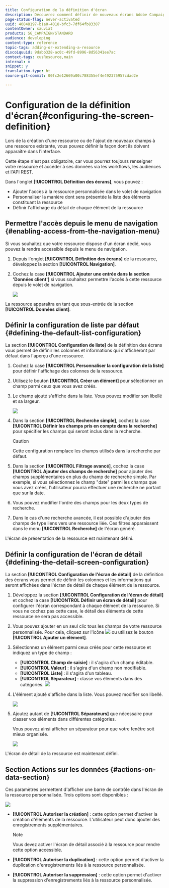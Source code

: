 ```yaml
---
title: Configuration de la définition d'écran
description: Découvrez comment définir de nouveaux écrans Adobe Campaign à partir de la structure des données des ressources.
page-status-flag: never-activated
uuid: 40848197-b1a0-4018-bfc3-7df64fb83307
contentOwner: sauviat
products: SG_CAMPAIGN/STANDARD
audience: developing
content-type: reference
topic-tags: adding-or-extending-a-resource
discoiquuid: 9dabb328-ac0c-49fd-8996-8d56341ee7ac
context-tags: cusResource,main
internal: n
snippet: y
translation-type: ht
source-git-commit: 00fc2e12669a00c788355ef4e492375957cdad2e

---
```



# Configuration de la définition d'écran{#configuring-the-screen-definition}

Lors de la création d'une ressource ou de l'ajout de nouveaux champs à une ressource existante, vous pouvez définir la façon dont ils doivent apparaître dans l'interface.

Cette étape n'est pas obligatoire, car vous pourrez toujours renseigner votre ressource et accéder à ses données via les workflows, les audiences et l'API REST.

Dans l'onglet **[!UICONTROL Définition des écrans]**, vous pouvez :

* Ajouter l'accès à la ressource personnalisée dans le volet de navigation
* Personnaliser la manière dont sera présentée la liste des éléments constituant la ressource
* Définir l'affichage du détail de chaque élément de la ressource

## Permettre l'accès depuis le menu de navigation {#enabling-access-from-the-navigation-menu}

Si vous souhaitez que votre ressource dispose d'un écran dédié, vous pouvez la rendre accessible depuis le menu de navigation.

1. Depuis l'onglet **[!UICONTROL Définition des écrans]** de la ressource, développez la section **[!UICONTROL Navigation]**.
1. Cochez la case **[!UICONTROL Ajouter une entrée dans la section 'Données client']** si vous souhaitez permettre l'accès à cette ressource depuis le volet de navigation.

   ![](assets/schema_extension_19.png)

La ressource apparaîtra en tant que sous-entrée de la section **[!UICONTROL Données client]**.

## Définir la configuration de liste par défaut {#defining-the-default-list-configuration}

La section **[!UICONTROL Configuration de liste]** de la définition des écrans vous permet de définir les colonnes et informations qui s'afficheront par défaut dans l'aperçu d'une ressource.

1. Cochez la case **[!UICONTROL Personnaliser la configuration de la liste]** pour définir l'affichage des colonnes de la ressource.
1. Utilisez le bouton **[!UICONTROL Créer un élément]** pour sélectionner un champ parmi ceux que vous avez créés.
1. Le champ ajouté s'affiche dans la liste. Vous pouvez modifier son libellé et sa largeur.

   ![](assets/schema_extension_20.png)

1. Dans la section **[!UICONTROL Recherche simple]**, cochez la case **[!UICONTROL Définir les champs pris en compte dans la recherche]** pour spécifier les champs qui seront inclus dans la recherche.

   >[!CAUTION]
   >
   >Cette configuration remplace les champs utilisés dans la recherche par défaut.

1. Dans la section **[!UICONTROL Filtrage avancé]**, cochez la case **[!UICONTROL Ajouter des champs de recherche]** pour ajouter des champs supplémentaires en plus du champ de recherche simple. Par exemple, si vous sélectionnez le champ "date" parmi les champs que vous avez créés, l'utilisateur pourra effectuer une recherche ne portant que sur la date.
1. Vous pouvez modifier l'ordre des champs pour les deux types de recherche.
1. Dans le cas d'une recherche avancée, il est possible d'ajouter des champs de type liens vers une ressource liée. Ces filtres apparaissent dans le menu **[!UICONTROL Recherche]** de l'écran généré.

L'écran de présentation de la ressource est maintenant défini.

## Définir la configuration de l'écran de détail {#defining-the-detail-screen-configuration}

La section **[!UICONTROL Configuration de l'écran de détail]** de la définition des écrans vous permet de définir les colonnes et les informations qui seront affichées dans l'écran de détail de chaque élément de la ressource.

1. Développez la section **[!UICONTROL Configuration de l'écran de détail]** et cochez la case **[!UICONTROL Définir un écran de détail]** pour configurer l'écran correspondant à chaque élément de la ressource. Si vous ne cochez pas cette case, le détail des éléments de cette ressource ne sera pas accessible.
1. Vous pouvez ajouter en un seul clic tous les champs de votre ressource personnalisée. Pour cela, cliquez sur l'icône ![](assets/addallfieldsicon.png) ou utilisez le bouton **[!UICONTROL Ajouter un élément]**.
1. Sélectionnez un élément parmi ceux créés pour cette ressource et indiquez un type de champ :

   * **[!UICONTROL Champ de saisie]** : il s'agira d'un champ éditable.
   * **[!UICONTROL Valeur]** : il s'agira d'un champ non modifiable.
   * **[!UICONTROL Liste]** : il s'agira d'un tableau.
   * **[!UICONTROL Séparateur]** : classe vos éléments dans des catégories.
   ![](assets/schema_extension_23.png)

1. L'élément ajouté s'affiche dans la liste. Vous pouvez modifier son libellé.

   ![](assets/schema_extension_22.png)

1. Ajoutez autant de **[!UICONTROL Séparateurs]** que nécessaire pour classer vos éléments dans différentes catégories.

   Vous pouvez ainsi afficher un séparateur pour que votre fenêtre soit mieux organisée.

   ![](assets/schema_extension_25.png)

L'écran de détail de la ressource est maintenant défini.

## Section Actions sur les données {#actions-on-data-section}

Ces paramètres permettent d'afficher une barre de contrôle dans l'écran de la ressource personnalisée. Trois options sont disponibles :

![](assets/schema_extension_actions.png)

* **[!UICONTROL Autoriser la création]** : cette option permet d'activer la création d'éléments de la ressource. L'utilisateur peut donc ajouter des enregistrements supplémentaires.

   >[!NOTE]
   >
   >Vous devez activer l'écran de détail associé à la ressource pour rendre cette option accessible.

* **[!UICONTROL Autoriser la duplication]** : cette option permet d'activer la duplication d'enregistrements liés à la ressource personnalisée.
* **[!UICONTROL Autoriser la suppression]** : cette option permet d'activer la suppression d'enregistrements liés à la ressource personnalisée.

